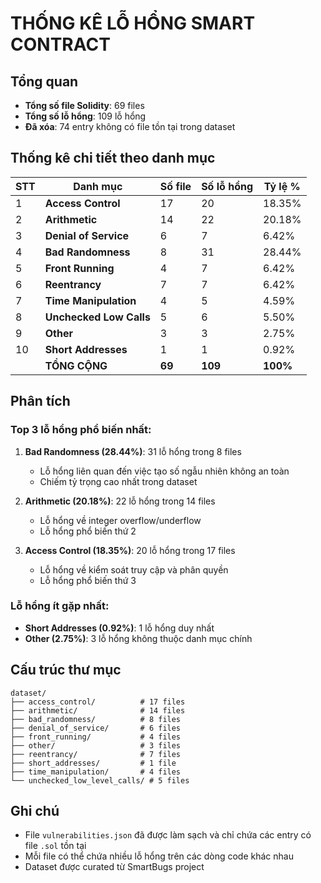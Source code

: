 # THỐNG KÊ LỖ HỔNG SMART CONTRACT

## Tổng quan
- **Tổng số file Solidity**: 69 files
- **Tổng số lỗ hổng**: 109 lỗ hổng
- **Đã xóa**: 74 entry không có file tồn tại trong dataset

## Thống kê chi tiết theo danh mục

| STT | Danh mục | Số file | Số lỗ hổng | Tỷ lệ % |
|-----|----------|---------|------------|---------|
| 1 | **Access Control** | 17 | 20 | 18.35% |
| 2 | **Arithmetic** | 14 | 22 | 20.18% |
| 3 | **Denial of Service** | 6 | 7 | 6.42% |
| 4 | **Bad Randomness** | 8 | 31 | 28.44% |
| 5 | **Front Running** | 4 | 7 | 6.42% |
| 6 | **Reentrancy** | 7 | 7 | 6.42% |
| 7 | **Time Manipulation** | 4 | 5 | 4.59% |
| 8 | **Unchecked Low Calls** | 5 | 6 | 5.50% |
| 9 | **Other** | 3 | 3 | 2.75% |
| 10 | **Short Addresses** | 1 | 1 | 0.92% |
| | **TỔNG CỘNG** | **69** | **109** | **100%** |

## Phân tích

### Top 3 lỗ hổng phổ biến nhất:

1. **Bad Randomness (28.44%)**: 31 lỗ hổng trong 8 files
   - Lỗ hổng liên quan đến việc tạo số ngẫu nhiên không an toàn
   - Chiếm tỷ trọng cao nhất trong dataset

2. **Arithmetic (20.18%)**: 22 lỗ hổng trong 14 files
   - Lỗ hổng về integer overflow/underflow
   - Lỗ hổng phổ biến thứ 2

3. **Access Control (18.35%)**: 20 lỗ hổng trong 17 files
   - Lỗ hổng về kiểm soát truy cập và phân quyền
   - Lỗ hổng phổ biến thứ 3

### Lỗ hổng ít gặp nhất:

- **Short Addresses (0.92%)**: 1 lỗ hổng duy nhất
- **Other (2.75%)**: 3 lỗ hổng không thuộc danh mục chính

## Cấu trúc thư mục

```
dataset/
├── access_control/          # 17 files
├── arithmetic/              # 14 files
├── bad_randomness/          # 8 files
├── denial_of_service/       # 6 files
├── front_running/           # 4 files
├── other/                   # 3 files
├── reentrancy/              # 7 files
├── short_addresses/         # 1 file
├── time_manipulation/       # 4 files
└── unchecked_low_level_calls/ # 5 files
```

## Ghi chú

- File `vulnerabilities.json` đã được làm sạch và chỉ chứa các entry có file `.sol` tồn tại
- Mỗi file có thể chứa nhiều lỗ hổng trên các dòng code khác nhau
- Dataset được curated từ SmartBugs project
